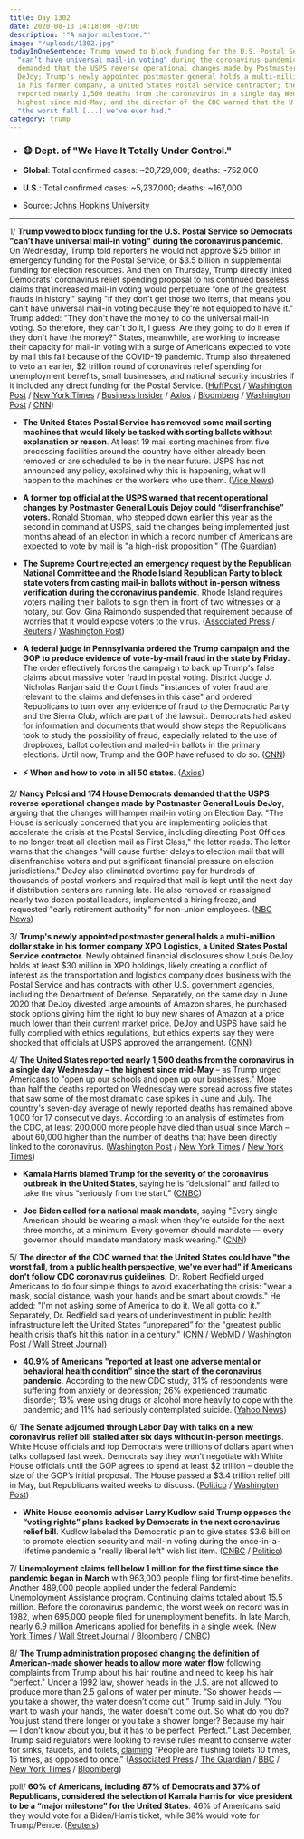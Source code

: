 ```yaml
---
title: Day 1302
date: 2020-08-13 14:18:00 -07:00
description: '"A major milestone."'
image: "/uploads/1302.jpg"
todayInOneSentence: Trump vowed to block funding for the U.S. Postal Service so Democrats
  "can’t have universal mail-in voting" during the coronavirus pandemic; House Democrats
  demanded that the USPS reverse operational changes made by Postmaster General Louis
  DeJoy; Trump's newly appointed postmaster general holds a multi-million dollar stake
  in his former company, a United States Postal Service contractor; the United States
  reported nearly 1,500 deaths from the coronavirus in a single day Wednesday, the
  highest since mid-May; and the director of the CDC warned that the U.S. could have
  "the worst fall [...] we've ever had."
category: trump
---
```


* ### 😷 Dept. of "We Have It Totally Under Control."

* **Global**: Total confirmed cases: \~20,729,000; deaths: \~752,000

* **U.S.**: Total confirmed cases: \~5,237,000; deaths: \~167,000

* Source: [Johns Hopkins University](https://coronavirus.jhu.edu/map.html)

---

1/ **Trump vowed to block funding for the U.S. Postal Service so Democrats "can’t have universal mail-in voting" during the coronavirus pandemic**. On Wednesday, Trump told reporters he would not approve $25 billion in emergency funding for the Postal Service, or $3.5 billion in supplemental funding for election resources. And then on Thursday, Trump directly linked Democrats' coronavirus relief spending proposal to his continued baseless claims that increased mail-in voting would perpetuate “one of the greatest frauds in history," saying "if they don't get those two items, that means you can't have universal mail-in voting because they're not equipped to have it." Trump added: "They don't have the money to do the universal mail-in voting. So therefore, they can't do it, I guess. Are they going to do it even if they don't have the money?" States, meanwhile, are working to increase their capacity for mail-in voting with a surge of Americans expected to vote by mail this fall because of the COVID-19 pandemic. Trump also threatened to veto an earlier, $2 trillion round of coronavirus relief spending for unemployment benefits, small businesses, and national security industries if it included any direct funding for the Postal Service. ([HuffPost](https://www.huffpost.com/entry/trump-postal-service-usps-mail-in-voting_n_5f3537a9c5b64cc99fe32d58) / [Washington Post](https://www.washingtonpost.com/politics/trump-mail-voting/2020/08/13/3eb9ac62-dd70-11ea-809e-b8be57ba616e_story.html) / [New York Times](https://www.nytimes.com/live/2020/08/13/us/biden-vs-trump) / [Business Insider](https://www.businessinsider.com/trump-usps-lacks-funds-mail-votes-opposoes-more-funding-2020-8) / [Axios](https://www.axios.com/trump-mail-in-voting-funding-stimulus-86fd8f23-972c-464f-94da-c707f78b983b.html) / [Bloomberg](https://www.bloomberg.com/news/articles/2020-08-13/trump-draws-hard-line-on-postal-service-in-stalled-relief-talks?srnd=premium&sref=MIBMEEoj) / [Washington Post](https://www.washingtonpost.com/business/2020/08/12/postal-service-ballots-dejoy/) / [CNN](https://www.cnn.com/2020/08/13/politics/trump-usps-funding-comments-2020-election/index.html))

* **The United States Postal Service has removed some mail sorting machines that would likely be tasked with sorting ballots without explanation or reason**. At least 19 mail sorting machines from five processing facilities around the country have either already been removed or are scheduled to be in the near future. USPS has not announced any policy, explained why this is happening, what will happen to the machines or the workers who use them. ([Vice News](https://www.vice.com/en_us/article/n7wk9z/the-post-office-is-deactivating-mail-sorting-machines-ahead-of-the-election))

* **A former top official at the USPS warned that recent operational changes by Postmaster General Louis Dejoy could “disenfranchise” voters.** Ronald Stroman, who stepped down earlier this year as the second in command at USPS, said the changes being implemented just months ahead of an election in which a record number of Americans are expected to vote by mail is "a high-risk proposition." ([The Guardian](https://www.theguardian.com/us-news/2020/aug/13/united-states-postal-service-trump-republicans))

* **The Supreme Court rejected an emergency request by the Republican National Committee and the Rhode Island Republican Party to block state voters from casting mail-in ballots without in-person witness verification during the coronavirus pandemic**. Rhode Island requires voters mailing their ballots to sign them in front of two witnesses or a notary, but Gov. Gina Raimondo suspended that requirement because of worries that it would expose voters to the virus. ([Associated Press](https://apnews.com/f86c690e52d078e428c9d5b5c04cab3f) / [Reuters](https://www.reuters.com/article/us-usa-court-voting/u-s-supreme-court-allows-easing-of-rhode-island-voting-restrictions-idUSKCN2592BG) / [Washington Post](https://www.washingtonpost.com/politics/courts_law/supreme-court-denies-gop-request-allows-ri-pandemic-related-relief-on-mail-in-ballots/2020/08/13/47a99480-dd7b-11ea-b205-ff838e15a9a6_story.html))

* **A federal judge in Pennsylvania ordered the Trump campaign and the GOP to produce evidence of vote-by-mail fraud in the state by Friday.** The order effectively forces the campaign to back up Trump's false claims about massive voter fraud in postal voting. District Judge J. Nicholas Ranjan said the Court finds "instances of voter fraud are relevant to the claims and defenses in this case" and ordered Republicans to turn over any evidence of fraud to the Democratic Party and the Sierra Club, which are part of the lawsuit. Democrats had asked for information and documents that would show steps the Republicans took to study the possibility of fraud, especially related to the use of dropboxes, ballot collection and mailed-in ballots in the primary elections. Until now, Trump and the GOP have refused to do so. ([CNN](https://www.cnn.com/2020/08/13/politics/trump-campaign-voter-fraud-lawsuit-pennsylvania/index.html))

* **⚡️ When and how to vote in all 50 states**. ([Axios](https://www.axios.com/how-to-vote-by-state-2020-307c3d17-ee57-4a1b-8bad-182ca1cdb752.html))

2/ **Nancy Pelosi and 174 House Democrats demanded that the USPS reverse operational changes made by Postmaster General Louis DeJoy**, arguing that the changes will hamper mail-in voting on Election Day. "The House is seriously concerned that you are implementing policies that accelerate the crisis at the Postal Service, including directing Post Offices to no longer treat all election mail as First Class," the letter reads. The letter warns that the changes "will cause further delays to election mail that will disenfranchise voters and put significant financial pressure on election jurisdictions." DeJoy also eliminated overtime pay for hundreds of thousands of postal workers and required that mail is kept until the next day if distribution centers are running late. He also removed or reassigned nearly two dozen postal leaders, implemented a hiring freeze, and requested "early retirement authority" for non-union employees. ([NBC News](https://www.nbcnews.com/politics/2020-election/house-democrats-demand-postal-service-chief-roll-back-changes-ahead-n1236570))

3/ **Trump's newly appointed postmaster general holds a multi-million dollar stake in his former company XPO Logistics, a United States Postal Service contractor.** Newly obtained financial disclosures show Louis DeJoy holds at least $30 million in XPO holdings, likely creating a conflict of interest as the transportation and logistics company does business with the Postal Service and has contracts with other U.S. government agencies, including the Department of Defense. Separately, on the same day in June 2020 that DeJoy divested large amounts of Amazon shares, he purchased stock options giving him the right to buy new shares of Amazon at a price much lower than their current market price. DeJoy and USPS have said he fully complied with ethics regulations, but ethics experts say they were shocked that officials at USPS approved the arrangement. ([CNN](https://www.cnn.com/2020/08/12/politics/postal-service-dejoy-conflicts-amazon-trades-xpo-stake/index.html))

4/ **The United States reported nearly 1,500 deaths from the coronavirus in a single day Wednesday – the highest since mid-May** – as Trump urged Americans to "open up our schools and open up our businesses." More than half the deaths reported on Wednesday were spread across five states that saw some of the most dramatic case spikes in June and July. The country's seven-day average of newly reported deaths has remained above 1,000 for 17 consecutive days. According to an analysis of estimates from the CDC, at least 200,000 more people have died than usual since March – about 60,000 higher than the number of deaths that have been directly linked to the coronavirus. ([Washington Post](https://www.washingtonpost.com/politics/us-reports-highest-number-of-covid-19-deaths-in-one-day-since-mid-may/2020/08/12/4cafe146-dcae-11ea-8051-d5f887d73381_story.html) / [New York Times](https://www.nytimes.com/interactive/2020/08/12/us/covid-deaths-us.html) / [New York Times](https://www.nytimes.com/2020/08/13/world/coronavirus-covid.html#link-2050054))

* **Kamala Harris blamed Trump for the severity of the coronavirus outbreak in the United States**, saying he is “delusional” and failed to take the virus “seriously from the start.” ([CNBC](https://www.cnbc.com/2020/08/12/kamala-harris-blames-trump-for-severity-of-us-coronavirus-outbreak-he-failed-to-take-it-seriously-from-the-start.html))

* **Joe Biden called for a national mask mandate**, saying "Every single American should be wearing a mask when they're outside for the next three months, at a minimum. Every governor should mandate — every governor should mandate mandatory mask wearing." ([CNN](https://www.cnn.com/world/live-news/coronavirus-pandemic-08-13-20-intl/h_e18c953da1c7e03b79f3e2470cf32005))

5/ **The director of the CDC warned that the United States could have "the worst fall, from a public health perspective, we've ever had" if Americans don't follow CDC coronavirus guidelines.** Dr. Robert Redfield urged Americans to do four simple things to avoid exacerbating the crisis: "wear a mask, social distance, wash your hands and be smart about crowds." He added: "I'm not asking some of America to do it. We all gotta do it." Separately, Dr. Redfield said years of underinvestment in public health infrastructure left the United States “unprepared” for the "greatest public health crisis that’s hit this nation in a century." ([CNN](https://www.cnn.com/2020/08/13/health/us-coronavirus-thursday/index.html) / [WebMD](https://www.webmd.com/coronavirus-in-context/video/robert-redfield) / [Washington Post](https://www.washingtonpost.com/nation/2020/08/13/coronavirus-covid-live-updates-us/?hpid=hp_hp-banner-main_coronavirrus-luf%3Aprime-time%2Fpromo) / [Wall Street Journal](https://www.wsj.com/articles/beset-by-coronavirus-health-authorities-brace-for-flu-season-11597316400?mod=hp_lead_pos6))

* **40.9% of Americans "reported at least one adverse mental or behavioral health condition” since the start of the coronavirus pandemic**. According to the new  CDC study, 31% of respondents were suffering from anxiety or depression; 26% experienced traumatic disorder; 13% were using drugs or alcohol more heavily to cope with the pandemic; and 11% had seriously contemplated suicide. ([Yahoo News](https://news.yahoo.com/coronavirus-is-devastating-americans-mental-health-cdc-says-170026332.html))

6/ **The Senate adjourned through Labor Day with talks on a new coronavirus relief bill stalled after six days without in-person meetings**. White House officials and top Democrats were trillions of dollars apart when talks collapsed last week. Democrats say they won’t negotiate with White House officials until the GOP agrees to spend at least $2 trillion – double the size of the GOP’s initial proposal. The House passed a $3.4 trillion relief bill in May, but Republicans waited weeks to discuss. ([Politico](https://www.politico.com/news/2020/08/13/coronavirus-relief-talks-394829) / [Washington Post](https://www.washingtonpost.com/nation/2020/08/13/coronavirus-covid-live-updates-us/?hpid=hp_hp-banner-main_coronavirrus-luf%3Aprime-time%2Fpromo))

* **White House economic advisor Larry Kudlow said Trump opposes the “voting rights” plans backed by Democrats in the next coronavirus relief bill**. Kudlow labeled the Democratic plan to give states $3.6 billion to promote election security and mail-in voting during the once-in-a-lifetime pandemic a "really liberal left" wish list item. ([CNBC](https://www.cnbc.com/2020/08/13/coronavirus-stimulus-kudlow-says-trump-wont-accept-voting-rights-plans.html) / [Politico](https://www.politico.com/news/2020/08/13/kudlow-money-voting-rights-liberal-left-wish-list-394715))

7/ **Unemployment claims fell below 1 million for the first time since the pandemic began in March** with 963,000 people filing for first-time benefits. Another 489,000 people applied under the federal Pandemic Unemployment Assistance program. Continuing claims totaled about 15.5 million. Before the coronavirus pandemic, the worst week on record was in 1982, when 695,000 people filed for unemployment benefits. In late March, nearly 6.9 million Americans applied for benefits in a single week. ([New York Times](https://www.nytimes.com/live/2020/08/13/business/stock-market-today-coronavirus#963000-filed-state-unemployment-claims-last-week-but-layoffs-remained-high) / [Wall Street Journal](https://www.wsj.com/articles/unemployment-benefits-weekly-jobless-claims-coronavirus-08-13-2020-11597280120?mod=hp_lead_pos2) / [Bloomberg](https://www.bloomberg.com/news/articles/2020-08-13/u-s-jobless-claims-below-1-million-for-first-time-in-pandemic?srnd=premium&sref=MIBMEEoj) / [CNBC](https://www.cnbc.com/2020/08/13/us-weekly-jobless-claims.html))

8/ **The Trump administration proposed changing the definition of American-made shower heads to allow more water flow** following complaints from Trump about his hair routine and need to keep his hair “perfect." Under a 1992 law, shower heads in the U.S. are not allowed to produce more than 2.5 gallons of water per minute. “So shower heads — you take a shower, the water doesn’t come out,” Trump said in July. “You want to wash your hands, the water doesn’t come out. So what do you do? You just stand there longer or you take a shower longer? Because my hair — I don’t know about you, but it has to be perfect. Perfect.” Last December, Trump said regulators were looking to revise rules meant to conserve water for sinks, faucets, and toilets, [claiming](https://whatthefuckjusthappenedtoday.com/2019/12/09/day-1054/) “People are flushing toilets 10 times, 15 times, as opposed to once." ([Associated Press](https://apnews.com/083ef5555ef82c015e2f37f1822c0d78) / [The Guardian](https://www.theguardian.com/us-news/2020/aug/12/us-shower-pressure-trump-hair-water) / [BBC](https://www.bbc.com/news/world-us-canada-53761744) / [New York Times](https://www.nytimes.com/2020/08/13/us/politics/the-president-pushes-for-more-flow-from-the-nations-shower-heads.html) / [Bloomberg](https://www.bloomberg.com/news/articles/2020-08-12/trump-to-relax-rules-for-showers-after-complaining-about-flow-kdrlkqzh))

poll/ **60% of Americans, including 87% of Democrats and 37% of Republicans, considered the selection of Kamala Harris for vice president to be a “major milestone” for the United States**. 46% of Americans said they would vote for a Biden/Harris ticket, while 38% would vote for Trump/Pence. ([Reuters](https://www.reuters.com/article/us-usa-election-harris-poll-exclusive/exclusive-harris-could-help-biden-with-women-young-voters-maybe-some-republicans-too-reuters-ipsos-poll-idUSKCN25901M))
